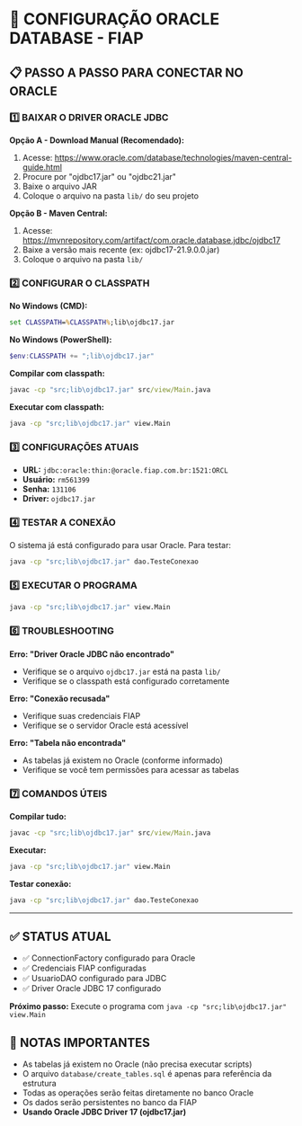 # 🚀 CONFIGURAÇÃO ORACLE DATABASE - FIAP

## 📋 **PASSO A PASSO PARA CONECTAR NO ORACLE**

### **1️⃣ BAIXAR O DRIVER ORACLE JDBC**

**Opção A - Download Manual (Recomendado):**

1. Acesse: https://www.oracle.com/database/technologies/maven-central-guide.html
2. Procure por "ojdbc17.jar" ou "ojdbc21.jar"
3. Baixe o arquivo JAR
4. Coloque o arquivo na pasta `lib/` do seu projeto

**Opção B - Maven Central:**

1. Acesse: https://mvnrepository.com/artifact/com.oracle.database.jdbc/ojdbc17
2. Baixe a versão mais recente (ex: ojdbc17-21.9.0.0.jar)
3. Coloque o arquivo na pasta `lib/`

### **2️⃣ CONFIGURAR O CLASSPATH**

**No Windows (CMD):**

```cmd
set CLASSPATH=%CLASSPATH%;lib\ojdbc17.jar
```

**No Windows (PowerShell):**

```powershell
$env:CLASSPATH += ";lib\ojdbc17.jar"
```

**Compilar com classpath:**

```cmd
javac -cp "src;lib\ojdbc17.jar" src/view/Main.java
```

**Executar com classpath:**

```cmd
java -cp "src;lib\ojdbc17.jar" view.Main
```

### **3️⃣ CONFIGURAÇÕES ATUAIS**

- **URL:** `jdbc:oracle:thin:@oracle.fiap.com.br:1521:ORCL`
- **Usuário:** `rm561399`
- **Senha:** `131106`
- **Driver:** `ojdbc17.jar`

### **4️⃣ TESTAR A CONEXÃO**

O sistema já está configurado para usar Oracle. Para testar:

```cmd
java -cp "src;lib\ojdbc17.jar" dao.TesteConexao
```

### **5️⃣ EXECUTAR O PROGRAMA**

```cmd
java -cp "src;lib\ojdbc17.jar" view.Main
```

### **6️⃣ TROUBLESHOOTING**

**Erro: "Driver Oracle JDBC não encontrado"**

- Verifique se o arquivo `ojdbc17.jar` está na pasta `lib/`
- Verifique se o classpath está configurado corretamente

**Erro: "Conexão recusada"**

- Verifique suas credenciais FIAP
- Verifique se o servidor Oracle está acessível

**Erro: "Tabela não encontrada"**

- As tabelas já existem no Oracle (conforme informado)
- Verifique se você tem permissões para acessar as tabelas

### **7️⃣ COMANDOS ÚTEIS**

**Compilar tudo:**

```cmd
javac -cp "src;lib\ojdbc17.jar" src/view/Main.java
```

**Executar:**

```cmd
java -cp "src;lib\ojdbc17.jar" view.Main
```

**Testar conexão:**

```cmd
java -cp "src;lib\ojdbc17.jar" dao.TesteConexao
```

---

## ✅ **STATUS ATUAL**

- ✅ ConnectionFactory configurado para Oracle
- ✅ Credenciais FIAP configuradas
- ✅ UsuarioDAO configurado para JDBC
- ✅ Driver Oracle JDBC 17 configurado

**Próximo passo:** Execute o programa com `java -cp "src;lib\ojdbc17.jar" view.Main`

## 📝 **NOTAS IMPORTANTES**

- As tabelas já existem no Oracle (não precisa executar scripts)
- O arquivo `database/create_tables.sql` é apenas para referência da estrutura
- Todas as operações serão feitas diretamente no banco Oracle
- Os dados serão persistentes no banco da FIAP
- **Usando Oracle JDBC Driver 17 (ojdbc17.jar)**
